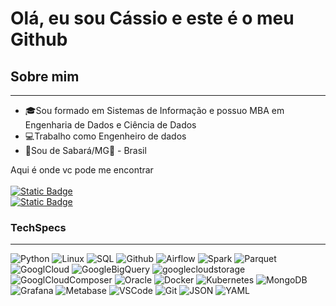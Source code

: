 <!--
**cluizdes/cluizdes** is a ✨ _special_ ✨ repository because its `README.md` (this file) appears on your GitHub profile.
-->
# Olá, eu sou Cássio e este é o meu Github

## Sobre mim

---

- 🎓Sou formado em Sistemas de Informação e possuo MBA em Engenharia de Dados e Ciência de Dados
- 💻Trabalho como Engenheiro de dados
- 📍Sou de Sabará/MG🔺 - Brasil
<!-- Badges Shields - https://shields.io/badges -->
<p> Aqui é onde vc pode me encontrar
 <br>
 <br>
  <a href="https://www.linkedin.com/in/cassiolsouza">
    <img alt="Static Badge" src="https://img.shields.io/badge/-linkedin-LinkedIn?style=social&logo=linkedin&logoColor=blue&labelColor=white&color=white">
  </a>
 <br>
  <a href="https://linktr.ee/cassio_souza">
    <img alt="Static Badge" src="https://img.shields.io/badge/Linktree-Linktree?style=social&logo=linktree&logoColor=green">
  </a>
</p>

### TechSpecs

---
![Python](https://img.shields.io/badge/-Python-black?style=round-square&logo=python)
![Linux](https://img.shields.io/badge/-Linux-black?style=round-square&logo=linux)
![SQL](https://img.shields.io/badge/-MySql-black?style=round-square&logo=mysql&logoColor=blue)
![Github](https://img.shields.io/badge/-Github-black?style=round-square&logo=github)
![Airflow](https://img.shields.io/badge/-Airflow-black?style=round-square&logo=apacheairflow)
![Spark](https://img.shields.io/badge/-Spark-black?style=round-square&logo=apachespark)
![Parquet](https://img.shields.io/badge/-Parquet-black?style=round-square&logo=apacheparquet)
![GooglCloud](https://img.shields.io/badge/-GoogleCloud-black?style=round-square&logo=googlecloud)
![GoogleBigQuery](https://img.shields.io/badge/-GoogleBigQuery-black?style=round-square&logo=googlebigquery)
![googlecloudstorage](https://img.shields.io/badge/-GoogleCloudStorage-black?style=round-square&logo=googlecloudstorage)
![GooglCloudComposer](https://img.shields.io/badge/-GoogleCloudComposer-black?style=round-square&logo=googlecloudcomposer)
![Oracle](https://img.shields.io/badge/-Oracle-black?style=round-square&logo=oracle&logoColor=red)
![Docker](https://img.shields.io/badge/-Docker-black?style=round-square&logo=docker)
![Kubernetes](https://img.shields.io/badge/Kubernetes-black?style=round-square&logo=kubernetes)
![MongoDB](https://img.shields.io/badge/-MongoDB-black?style=round-square&logo=mongodb&logoColor=green)
![Grafana](https://img.shields.io/badge/-Grafana-black?style=round-square&logo=grafana)
![Metabase](https://img.shields.io/badge/-Metabase-black?style=round-square&logo=metabase)
![VSCode](https://img.shields.io/badge/-VSCode-black?style=round-square&logo=visualstudiocode&logoColor=blue)
![Git](https://img.shields.io/badge/-Git-black?style=round-square&logo=git)
![JSON](https://img.shields.io/badge/-JSON-black?style=round-square&logo=json)
![YAML](https://img.shields.io/badge/-YAML-black?style=round-square&logo=yaml&logoColor=purple)

<!--
Here are some ideas to get you started:

- 🔭 I’m currently working on ...
- 🌱 I’m currently learning ...
- 👯 I’m looking to collaborate on ...
- 🤔 I’m looking for help with ...
- 💬 Ask me about ...
- 📫 How to reach me: ...
- 😄 Pronouns: ...
- ⚡ Fun fact: ...
-->
